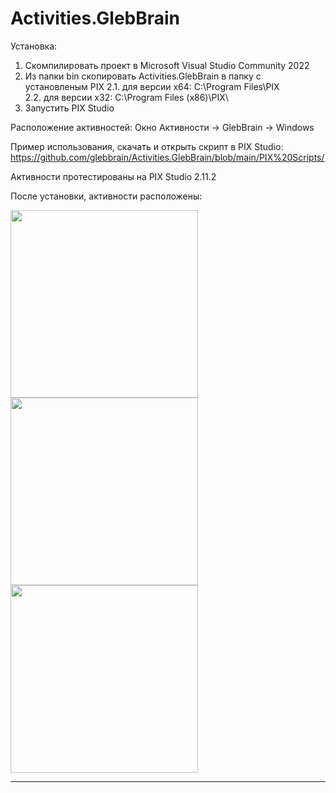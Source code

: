 # Activities.GlebBrain

Установка:
1. Скомпилировать проект в Microsoft Visual Studio Community 2022
3. Из папки bin скопировать Activities.GlebBrain в папку с установленым PIX
    2.1. для версии x64: C:\Program Files\PIX\
    2.2. для версии x32: C:\Program Files (x86)\PIX\
4. Запустить PIX Studio

Расположение активностей: 
Окно Активности -> GlebBrain -> Windows

Пример использования, скачать и открыть скрипт в PIX Studio:
https://github.com/glebbrain/Activities.GlebBrain/blob/main/PIX%20Scripts/

Активности протестированы на PIX Studio 2.11.2

После установки, активности расположены:

<img src="https://user-images.githubusercontent.com/4953847/204280723-04003369-fbb4-47ea-aac6-745b2ae22fc9.png" width="300">
<img src="https://user-images.githubusercontent.com/4953847/204280944-3b1b3a27-3cb3-499c-ab8f-600c9317408b.png" width="300">
<img src="https://user-images.githubusercontent.com/4953847/204282156-9bd3c123-49e4-4a98-9ac6-d9280b3020c2.png" width="300">

--------

